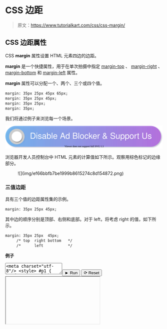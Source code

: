 # CSS 边距

> 原文：<https://www.tutorialkart.com/css/css-margin/>

## CSS 边距属性

CSS **margin** 属性设置 HTML 元素四边的边距。

**margin** 是一个快捷属性，用于在单次拍摄中指定 [margin-top](https://www.tutorialkart.com/css/css-margin-top/) 、 [margin-right](https://www.tutorialkart.com/css/css-margin-right/) 、 [margin-bottom](https://www.tutorialkart.com/css/css-margin-bottom/) 和 [margin-left](https://www.tutorialkart.com/css/css-margin-left/) 属性。

**margin** 属性可以分配一个、两个、三个或四个值。

```
margin: 35px 25px 45px 65px;
margin: 35px 25px 45px;
margin: 35px 25px;
margin: 35px;
```

我们将通过例子来浏览每一个场景。

[![](img/925da31b32d6bc3827932f6c8afb11bb.png)](https://www.tutorialkart.com/)

浏览器开发人员控制台中 HTML 元素的计算值如下所示。观察用棕色标记的边缘部分。

<figure class="wp-block-image size-large">![](img/ef66bbfb7be1999b8615274c8d154872.png)</figure>

### 三值边距

具有三个值的边距属性集的示例。

```
margin: 35px 25px 45px;
```

其中边的顺序分别是顶部、右侧和底部。对于 left，将考虑 right 的值，如下所示。

```
margin: 35px 25px  45px;
     /* top  right bottom   */
     /*      left           */
```

**例子**

<textarea name="html" id="code_1"><meta charset="utf-8"/> <style> #p1 { border: 1px solid #DDD; margin: 35px 25px 45px; } </style> <p id="p1">你好世界</p></textarea><button class="coderun" onclick="submitCode_1()">► Run</button> <button class="codereset" onclick="resetCode_1()">⟳ Reset</button><iframe id="output_1" onload="resizeIframe(this)">&#13; </div>&#13; </div>&#13; </div> &#13; &#13; </div>&#13; <script>&amp;#13; let initValue_1='';&amp;#13; let html_editor_1;&amp;#13; let render_1 = function() {&amp;#13; let source = html_editor_1.getValue();&amp;#13; &amp;#13; let iframe = document.querySelector('#output_1'),&amp;#13; iframe_doc = iframe.contentDocument;&amp;#13; &amp;#13; iframe_doc.open();&amp;#13; iframe_doc.write(source);&amp;#13; iframe_doc.close();&amp;#13; };&amp;#13; &amp;#13; html_editor_1 = CodeMirror.fromTextArea(document.getElementById("code_1"), {&amp;#13; lineNumbers: false,&amp;#13; mode: "htmlmixed",&amp;#13; theme: "tk"&amp;#13; });&amp;#13; &amp;#13; // SETTING CODE EDITORS INITIAL CONTENT&amp;#13; $initValue_1 = html_editor_1.getValue();&amp;#13; render_1();&amp;#13; &amp;#13; function resetCode_1() {&amp;#13; html_editor_1.setValue($initValue_1);&amp;#13; render_1();&amp;#13; }&amp;#13; function submitCode_1() {&amp;#13; render_1();&amp;#13; }&amp;#13; </script> <figure class="wp-block-image size-large"> <img loading="lazy" width="199" height="140" src="img/db4285530994e5c37017dd14d9b78e3f.png" alt="" class="wp-image-31816" data-original-src="https://www.tutorialkart.com/wp-content/uploads/2021/09/css-margin-2.png"/> </figure> <h3>有两个值的边距</h3> <p>具有两个值的边距属性集的示例。</p> <pre class="brush: css; class-name: 'example'; title: ; notranslate" title="">margin: 35px 25px;</pre> <p>其中，第一个值用于上边距和下边距，第二个值用于右边距和左边距，如下例所示。</p> <pre class="brush: css; class-name: 'example'; title: ; notranslate" title="">margin: 35px 25px; /* top right */ /* bottom left */</pre> <p class="pb"><strong>例子</strong></p> <div class="pre_container">&#13; <div class="textareacontainer">&#13; <div class="textarea">&#13; <div class="html textareawrapper">&#13; <textarea name="html" id="code_2"> <meta charset="utf-8"/> <style> #p1 { border: 1px solid #DDD; margin: 35px 25px; } </style> <p id="p1">你好世界</p> </textarea>&#13; </div> &#13; </div> &#13; </div>&#13; <div class="controls">&#13; <button class="coderun" onclick="submitCode_2()"><span>►</span> Run</button>&#13; <button class="codereset" onclick="resetCode_2()"><span>⟳</span> Reset</button>&#13; </div>&#13; <div class="iframecontainer">&#13; <div class="iframe">&#13; <div class="iframewrapper">&#13; <iframe id="output_2" onload="resizeIframe(this)"/>&#13; </div>&#13; </div>&#13; </div> &#13; &#13; </div>&#13; <script>&amp;#13; let initValue_2='';&amp;#13; let html_editor_2;&amp;#13; let render_2 = function() {&amp;#13; let source = html_editor_2.getValue();&amp;#13; &amp;#13; let iframe = document.querySelector('#output_2'),&amp;#13; iframe_doc = iframe.contentDocument;&amp;#13; &amp;#13; iframe_doc.open();&amp;#13; iframe_doc.write(source);&amp;#13; iframe_doc.close();&amp;#13; };&amp;#13; &amp;#13; html_editor_2 = CodeMirror.fromTextArea(document.getElementById("code_2"), {&amp;#13; lineNumbers: false,&amp;#13; mode: "htmlmixed",&amp;#13; theme: "tk"&amp;#13; });&amp;#13; &amp;#13; // SETTING CODE EDITORS INITIAL CONTENT&amp;#13; $initValue_2 = html_editor_2.getValue();&amp;#13; render_2();&amp;#13; &amp;#13; function resetCode_2() {&amp;#13; html_editor_2.setValue($initValue_2);&amp;#13; render_2();&amp;#13; }&amp;#13; function submitCode_2() {&amp;#13; render_2();&amp;#13; }&amp;#13; </script> <figure class="wp-block-image size-large"> <img loading="lazy" width="199" height="141" src="img/698ba3227861ff8e93f942576b348ed0.png" alt="" class="wp-image-31817" data-original-src="https://www.tutorialkart.com/wp-content/uploads/2021/09/css-margin-3.png"/> </figure> <h3>单值边距</h3> <p>只有一个值的 margin 属性集的示例。</p> <pre class="brush: css; class-name: 'example'; title: ; notranslate" title="">margin: 35px;</pre> <p>其中指定的值被设置为所有边的边距:上、右、下和左，如下所示。</p> <pre class="brush: css; class-name: 'example'; title: ; notranslate" title="">margin : 35px; /* top */ /* right */ /* bottom */ /* left */</pre> <p class="pb"><strong>例子</strong></p> <div class="pre_container">&#13; <div class="textareacontainer">&#13; <div class="textarea">&#13; <div class="html textareawrapper">&#13; <textarea name="html" id="code_3"> <meta charset="utf-8"/> <style> #p1 { border: 1px solid #DDD; margin: 35px; } </style> <p id="p1">你好世界</p> </textarea>&#13; </div> &#13; </div> &#13; </div>&#13; <div class="controls">&#13; <button class="coderun" onclick="submitCode_3()"><span>►</span> Run</button>&#13; <button class="codereset" onclick="resetCode_3()"><span>⟳</span> Reset</button>&#13; </div>&#13; <div class="iframecontainer">&#13; <div class="iframe">&#13; <div class="iframewrapper">&#13; <iframe id="output_3" onload="resizeIframe(this)"/>&#13; </div>&#13; </div>&#13; </div> &#13; &#13; </div>&#13; <script>&amp;#13; let initValue_3='';&amp;#13; let html_editor_3;&amp;#13; let render_3 = function() {&amp;#13; let source = html_editor_3.getValue();&amp;#13; &amp;#13; let iframe = document.querySelector('#output_3'),&amp;#13; iframe_doc = iframe.contentDocument;&amp;#13; &amp;#13; iframe_doc.open();&amp;#13; iframe_doc.write(source);&amp;#13; iframe_doc.close();&amp;#13; };&amp;#13; &amp;#13; html_editor_3 = CodeMirror.fromTextArea(document.getElementById("code_3"), {&amp;#13; lineNumbers: false,&amp;#13; mode: "htmlmixed",&amp;#13; theme: "tk"&amp;#13; });&amp;#13; &amp;#13; // SETTING CODE EDITORS INITIAL CONTENT&amp;#13; $initValue_3 = html_editor_3.getValue();&amp;#13; render_3();&amp;#13; &amp;#13; function resetCode_3() {&amp;#13; html_editor_3.setValue($initValue_3);&amp;#13; render_3();&amp;#13; }&amp;#13; function submitCode_3() {&amp;#13; render_3();&amp;#13; }&amp;#13; </script> <figure class="wp-block-image size-large"> <img loading="lazy" width="197" height="138" src="img/419ef2b89d8e359d3fa906f745da0dac.png" alt="" class="wp-image-31818" data-original-src="https://www.tutorialkart.com/wp-content/uploads/2021/09/css-margin-4.png"/> </figure> <h3>结论</h3> <p>在这个<a href="https://www.tutorialkart.com/css/"> CSS 教程</a>中，我们学习了<strong> margin </strong>属性，以及如何在 HTML 元素中使用这个属性，并附有示例。</p> </body> </html></iframe>